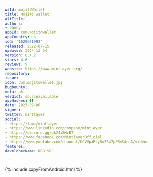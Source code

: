 ```yaml
---
wsId: mojitoWallet
title: Mojito wallet
altTitle: 
authors:
- danny
appId: com.mojitowallet
appCountry: us
idd: '1620691992'
released: 2022-07-15
updated: 2024-12-24
version: 0.4.2
stars: 4.6
reviews: 9
website: https://www.mintlayer.org/
repository: 
issue: 
icon: com.mojitowallet.jpg
bugbounty: 
meta: ok
verdict: sourceavailable
appHashes: []
date: 2023-09-06
signer: 
twitter: mintlayer
social:
- https://t.me/mintlayer
- https://www.linkedin.com/company/mintlayer
- https://discord.gg/gkZ4h8McBT
- https://www.facebook.com/MintlayerOfficial
- https://www.youtube.com/channel/UCVVpaPry8xZS47pPBmS4rnA/videos
features: 
developerName: RBB SRL

---
```


{% include copyFromAndroid.html %}
